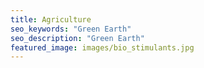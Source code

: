 ```yaml
---
title: Agriculture
seo_keywords: "Green Earth"
seo_description: "Green Earth"
featured_image: images/bio_stimulants.jpg
---
```


